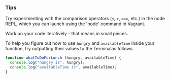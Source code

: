 ### Tips

Try experimenting with the comparison operators (`<`, `>`, `===`, etc.) in the node REPL, which you can launch using the 'node' command in Vagrant.

Work on your code iteratively - that means in small pieces.

To help you figure out how to use `hungry` and `availableTime` inside your function, try outputting their values to the Terminalas follows.

```javascript
function whatToDoForLunch (hungry, availableTime) {
  console.log("hungry is", hungry);
  console.log("availableTime is", availableTime);
}
```
